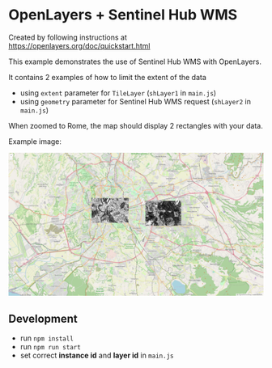 # OpenLayers + Sentinel Hub WMS

Created by following instructions at https://openlayers.org/doc/quickstart.html

This example demonstrates the use of Sentinel Hub WMS with OpenLayers.

It contains 2 examples of how to limit the extent of the data
- using `extent` parameter for `TileLayer` (`shLayer1` in `main.js`)
- using `geometry` parameter for Sentinel Hub WMS request (`shLayer2` in `main.js`) 

When zoomed to Rome, the map should display 2 rectangles with your data.

Example image:

![screenshot](./screenshot.png)

## Development
- run `npm install`
- run `npm run start`
- set correct **instance id** and **layer id** in `main.js`
